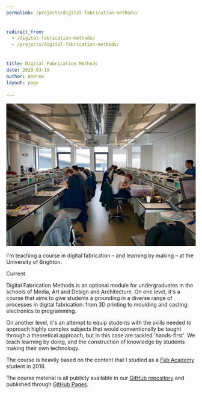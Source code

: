 ```yaml
---
permalink: /projects/digital-fabrication-methods/


redirect_from:
  - /digital-fabrication-methods/
  - /projects/digital-fabrication-methods/


title: Digital Fabrication Methods
date: 2019-03-19
author: Andrew
layout: page

---
```


<img src="/assets/2019/teaching.jpg" alt="" class="alignnone size-full wp-image-1805" />

I'm teaching a course in digital fabrication – and learning by making – at the University of Brighton.

<span class="label">Current</span>

<!--more-->

Digital Fabrication Methods is an optional module for undergraduates in the schools of Media, Art and Design and Architecture. On one level, it's a course that aims to give students a grounding in a diverse range of processes in digital fabrication: from 3D printing to moulding and casting; electronics to programming.

On another level, it's an attempt to equip students with the skills needed to approach highly complex subjects that would conventionally be taught through a theoretical approach, but in this case are tackled 'hands-first'. We teach learning by doing, and the construction of knowledge by students making their own technology. 

The course is heavily based on the content that I studied as a [Fab Academy](../fab-academy/) student in 2018. 

The course material is all publicly available in our [GitHub repository](https://github.com/fablabbrighton/digital-fabrication-module) and published through [GitHub Pages](https://fablabbrighton.github.io/digital-fabrication-module/course-notes/).

